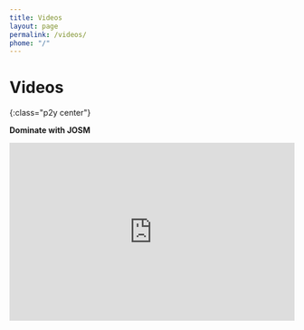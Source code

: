 ```yaml
---
title: Videos
layout: page
permalink: /videos/
phome: "/"
---
```


# Videos
{:class="p2y center"}

**Dominate with JOSM**
<iframe width="100%" height="315" src="https://www.youtube.com/embed/7Sh-LTi_x1E?list=PLSzV2Yq6IT5m2qqb5ozY-RPmUradhG-N_" frameborder="0" allowfullscreen></iframe>